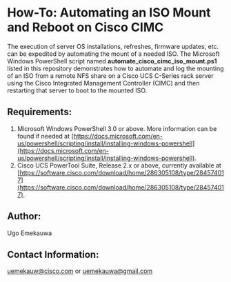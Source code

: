 # How-To: Automating an ISO Mount and Reboot on Cisco CIMC

The execution of server OS installations, refreshes, firmware updates, etc. can be expedited by automating the mount of a needed ISO. The Microsoft Windows PowerShell script named **automate_cisco_cimc_iso_mount.ps1** listed in this repository demonstrates how to automate and log the mounting of an ISO from a remote NFS share on a Cisco UCS C-Series rack server using the Cisco Integrated Management Controller (CIMC) and then restarting that server to boot to the mounted ISO.

## Requirements:
  1. Microsoft Windows PowerShell 3.0 or above. More information can be found if needed at [https://docs.microsoft.com/en-us/powershell/scripting/install/installing-windows-powershell](https://docs.microsoft.com/en-us/powershell/scripting/install/installing-windows-powershell).
  2. Cisco UCS PowerTool Suite, Release 2.x or above, currently available at [https://software.cisco.com/download/home/286305108/type/284574017](https://software.cisco.com/download/home/286305108/type/284574017).

## Author:
Ugo Emekauwa

## Contact Information:
uemekauw@cisco.com or uemekauwa@gmail.com
